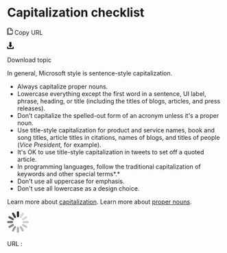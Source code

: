 ﻿# Capitalization checklist

![Copy URL](media/capitalization-checklist/Copy.png)
Copy URL

![Download](media/capitalization-checklist/Download.png)

Download topic

In general, Microsoft style is sentence-style capitalization. 

  - Always capitalize proper nouns. 
  - Lowercase everything except the first word in a sentence, UI label, phrase, heading, or title (including the titles of blogs, articles, and press releases). 
  - Don’t capitalize the spelled-out form of an acronym unless it's a proper noun.
  - Use
    title-style capitalization for product and service names, book and song
    titles, article titles in citations, names of blogs, and titles of
    people (*Vice President,* for example). 
  - It's OK to use title-style capitalization in tweets to set off a quoted article. 
  - In programming languages, follow the traditional capitalization of keywords and other special terms*.*
  - Don't use all uppercase for emphasis. 
  - Don't use all lowercase as a design choice. 

Learn more about [capitalization](https://worldready.cloudapp.net/Styleguide/Read?id=2700&topicid=33685).
Learn more about [proper nouns](https://worldready.cloudapp.net/Styleguide/Read?id=2700&topicid=25525).

![In progress](media/capitalization-checklist/activity-large.gif)

URL :
